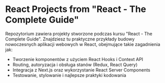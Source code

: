 # React Projects from "React - The Complete Guide"

Repozytorium zawiera projekty stworzone podczas kursu "React - The Complete Guide". Znajdziesz tu praktyczne przykłady budowy nowoczesnych aplikacji webowych w React, obejmujące takie zagadnienia jak:

- Tworzenie komponentów z użyciem React Hooks i Context API
- Routing, autoryzacja i obsługa stanów (Redux, React Query)
- Integracja z Next.js oraz wykorzystanie React Server Components
- Testowanie, stylowanie i najlepsze praktyki kodowania
